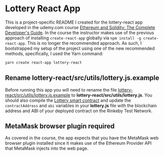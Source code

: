 # Lottery React App

This is a project-specific README I created for the lottery-react app developed in the udemy.com course [Ethereum and Solidity: The Complete Developer's Guide](https://www.udemy.com/course/ethereum-and-solidity-the-complete-developers-guide/). In the course the instructor makes use of the previous approach of installing `create-react-app` globally via `npm install -g create-react-app`. This is no longer the recommended approach. As such, I bootstrapped my setup of the project using one of the new recommended methods, specifically, I used the Yarn command:

```bash
yarn create react-app lottery-react
```

## Rename lottery-react/src/utils/lottery.js.example

Before running this app you will need to rename the file [lottery-react/src/utils/lottery.js.example](/lottery-react/src/utils/lottery.js.example) to **lottery-react/src/utils/lottery.js**. You should also compile the [Lottery smart contract](/lottery/contracts/Lottery.sol) and update the `contractAddress` and `abi` variables in your **lottery.js** file with the blockchain address and ABI of your deployed contract on the Rinkeby Test Network.

## MetaMask browser plugin required

As covered in the course, the app expects that you have the MetaMask web browser plugin installed since it makes use of the Ethereum Provider API that MetaMask injects into the web page.
